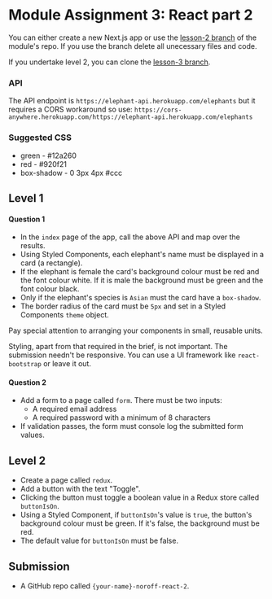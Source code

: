 # Module Assignment 3: React part 2

You can either create a new Next.js app or use the [lesson-2 branch](https://github.com/cnnrbrn/noroff-react-content-part-2-code/tree/lesson-2) of the module's repo. If you use the branch delete all unecessary files and code.

If you undertake level 2, you can clone the [lesson-3 branch](https://github.com/cnnrbrn/noroff-react-content-part-2-code/tree/lesson-3).

### API

The API endpoint is `https://elephant-api.herokuapp.com/elephants` but it requires a CORS workaround so use: `https://cors-anywhere.herokuapp.com/https://elephant-api.herokuapp.com/elephants`



### Suggested CSS

- green - #12a260
- red - #920f21
- box-shadow - 0 3px 4px #ccc

## Level 1

#### Question 1
- In the `index` page of the app, call the above API and map over the results.
- Using Styled Components, each elephant's name must be displayed in a card (a rectangle).
- If the elephant is female the card's background colour must be red and the font colour white. If it is male the background must be green and the font colour black.
- Only if the elephant's species is `Asian` must the card have a `box-shadow`. 
- The border radius of the card must be `5px` and set in a Styled Components `theme` object.

Pay special attention to arranging your components in small, reusable units.

Styling, apart from that required in the brief, is not important. The submission needn't be responsive. You can use a UI framework like `react-bootstrap` or leave it out.

#### Question 2
- Add a form to a page called `form`. There must be two inputs:
    - A required email address
    - A required password with a minimum of 8 characters
- If validation passes, the form must console log the submitted form values.


## Level 2

- Create a page called `redux`.
- Add a button with the text "Toggle". 
- Clicking the button must toggle a boolean value in a Redux store called `buttonIsOn`. 
- Using a Styled Component, if `buttonIsOn`'s value is `true`, the button's background colour must be green. If it's false, the background must be red.
- The default value for `buttonIsOn` must be false.


## Submission

- A GitHub repo called `{your-name}-noroff-react-2`.